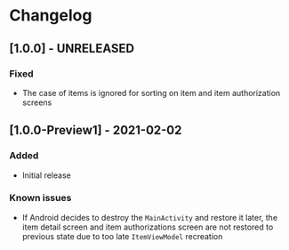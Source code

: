 # Changelog

## [1.0.0] - UNRELEASED

### Fixed
- The case of items is ignored for sorting on item and item authorization screens

## [1.0.0-Preview1] - 2021-02-02

### Added
- Initial release

### Known issues
- If Android decides to destroy the `MainActivity` and restore it later, the item detail screen and item authorizations screen are not restored to previous state due to too late `ItemViewModel` recreation
